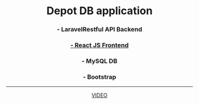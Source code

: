 <h1 align="center">Depot DB application</h1>
<h3 align="center">- LaravelRestful API Backend</h3>
<h3 align="center"><a href="https://github.com/kostakazakoff/depot_fe/tree/main">- React JS Frontend</a></h3>
<h3 align="center">- MySQL DB</h3>
<h3 align="center">- Bootstrap</h3>

<hr>
<p align="center">
<a href="https://youtu.be/tR6hB7IcMEg"  target="_blank">VIDEO</a>
</p>

